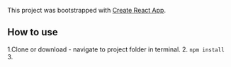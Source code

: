 This project was bootstrapped with [Create React App](https://github.com/facebook/create-react-app).



## How to use
1.Clone or download - navigate to project folder in terminal.
2. ``` npm install ```
3.
